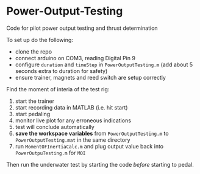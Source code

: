 # Power-Output-Testing
Code for pilot power output testing and thrust determination

To set up do the following:
- clone the repo
- connect arduino on COM3, reading Digital Pin 9
- configure `duration` and `timeStep` in `PowerOutputTesting.m` (add about 5 seconds extra to duration for safety)
- ensure trainer, magnets and reed switch are setup correctly

Find the moment of interia of the test rig:
  1. start the trainer
  2. start recording data in MATLAB (i.e. hit start)
  3. start pedaling
  4. monitor live plot for any erroneous indications
  5. test will conclude automatically
  6. **save the workspace variables** from `PowerOutputTesting.m` to `PowerOutputTesting.mat` in the same directory
  7. run `MomentOFInertiaCalc.m` and plug output value back into `PowerOutpuTesting.m` for `MOI`
 
Then run the underwater test by starting the code *before* starting to pedal. 
